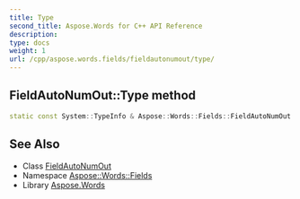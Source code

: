 ```yaml
---
title: Type
second_title: Aspose.Words for C++ API Reference
description: 
type: docs
weight: 1
url: /cpp/aspose.words.fields/fieldautonumout/type/
---
```

## FieldAutoNumOut::Type method




```cpp
static const System::TypeInfo & Aspose::Words::Fields::FieldAutoNumOut::Type()
```

## See Also

* Class [FieldAutoNumOut](../)
* Namespace [Aspose::Words::Fields](../../)
* Library [Aspose.Words](../../../)
